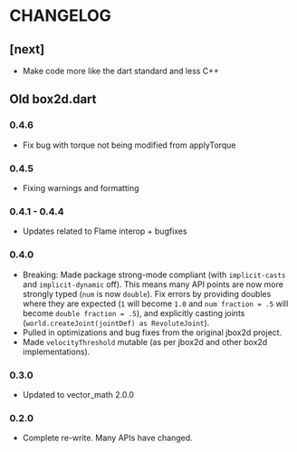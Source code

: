 # CHANGELOG

## [next]
* Make code more like the dart standard and less C++


## Old box2d.dart

### 0.4.6
* Fix bug with torque not being modified from applyTorque

### 0.4.5
* Fixing warnings and formatting

### 0.4.1 - 0.4.4
* Updates related to Flame interop + bugfixes

### 0.4.0

* Breaking: Made package strong-mode compliant 
  (with `implicit-casts` and `implicit-dynamic` off). This means many API points
  are now more strongly typed (`num` is now `double`). Fix errors by providing
  doubles where they are expected (`1` will become `1.0` and 
  `num fraction = .5` will become `double fraction = .5`), and explicitly 
  casting joints (`world.createJoint(jointDef) as RevoluteJoint`).
* Pulled in optimizations and bug fixes from the original jbox2d project.
* Made `velocityThreshold` mutable (as per jbox2d and other box2d 
  implementations).

### 0.3.0

* Updated to vector\_math 2.0.0

### 0.2.0

* Complete re-write. Many APIs have changed.
